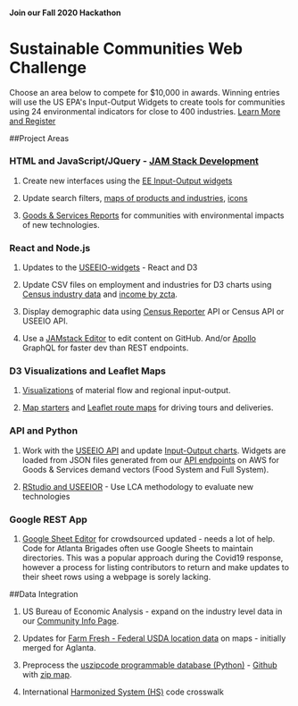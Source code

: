 
<style>
.begin-examples {
	clear: both;
}
.begin-examples ~ h3,
.begin-examples ~ p,
.begin-examples ~ .highlight {
    width: 50%;
    float:left;
}
.end-examples ~ p,
.end-examples ~ h3,
.end-examples ~ .highlight {
    width: auto;
    float: none;
    clear: none;
}
.end-examples {
    clear: both;
}
</style>



#### Join our Fall 2020 Hackathon
<h1 class="h1-home">Sustainable Communities Web Challenge</h1>

Choose an area below to compete for $10,000 in awards.  Winning entries will use the US EPA's Input-Output Widgets to create tools for communities using 24 environmental indicators for close to 400 industries. [Learn More and Register](challenge/)   

##Project Areas

### HTML and JavaScript/JQuery - <a href="https://jamstack.org">JAM Stack Development</a>

1. Create new interfaces using the [EE Input-Output widgets](https://modelearth.github.io/io/charts)  

1. Update search filters, [maps of products and industries](start/maps), [icons](start/dataset/icons/)  

1. [Goods & Services Reports](info/) for communities with environmental impacts of new technologies.   


### React and Node.js

1. Updates to the [USEEIO-widgets](https://github.com/USEPA/useeio-widgets) - React and D3

1. Update CSV files on employment and industries for D3 charts using [Census industry data](industries) and [income by zcta](prep/all)<!--[projections](prep/regression/)-->.  

1. Display demographic data using [Census Reporter](https://censusreporter.org/profiles/86000US30313-30313/) API or Census API or USEEIO API.

1. Use a [JAMstack Editor](https://headlesscms.org/) to edit content on GitHub. 
And/or <a href="https://www.apollographql.com/docs/apollo-server/">Apollo</a> GraphQL for faster dev than<!--the point-to-point nature of--> REST endpoints.  

### D3 Visualizations and Leaflet Maps

1. [Visualizations](start/charts/) of material flow and regional input-output.  

1. [Map starters](start) and [Leaflet route maps](start/routing/) for driving tours and deliveries.


### API and Python

1. Work with the [USEEIO API](https://github.com/usepa/useeio_api/wiki/Use-the-API) and update [Input-Output charts](https://github.com/USEPA/useeio-widgets). Widgets are loaded from JSON files generated from 
our [API endpoints](https://s3.amazonaws.com/useeio-api-go-swagger-staging/index.html) on AWS <!-- also https://smmtool.app.cloud.gov/ -->for Goods & Services demand vectors (Food System and Full System).  

1. [RStudio and USEEIOR](../io/naics) - Use LCA methodology to evaluate new technologies

### Google REST App

1. [Google Sheet Editor](https://neighborhood.org/editor) for crowdsourced updated - needs a lot of help. Code for Atlanta Brigades often use Google Sheets to maintain directories. This was a popular approach during the Covid19 response, however a process for listing contributors to return and make updates to their sheet rows using a webpage is sorely lacking.  



##Data Integration


1. US Bureau of Economic Analysis - expand on the industry level data in our [Community Info Page](info/).  

1. Updates for [Farm Fresh - Federal USDA location data](farmfresh/ga) on maps - initially merged for Aglanta.  


1. Preprocess the [uszipcode programmable database (Python)](https://uszipcode.readthedocs.io/01-Tutorial/index.html) - [Github](https://github.com/MacHu-GWU/uszipcode-project) with [zip map](zip/leaflet/).  

1. International [Harmonized System (HS)](impact/harmonized-system) code crosswalk  

<!--

Fix JSON reader in [zip search](zip/#zip=30315)  

1. [Jobs and Economic Development Impact (JEDI) models](https://www.nrel.gov/analysis/jedi/models.html) - convert from Excel to an interactive Web Page

1. Use [PWA Starter](resources/pwa) to add an index.html page and thumbnails to the pwa folder.

1. Display [Georgia Recycling data](recycling/ga/) in Leaflet map layers.


1. Deploy Leaflet in Widget. Include [windy.com](https://windy.com) weather layer using their [API for Leaflet](https://github.com/windycom/API).


1. Cross-relate Goods & Services NAICS industries with Harmonized System (HS Codes) for [International Trade](https://georgiadata.github.io/display/products/)
-->

<!--
International postal codes
https://pypi.org/project/zipcodes/

National Renewable Energy Laboratory (NREL) - alternative fuel stations 
	https://developer.nrel.gov/docs/transportation/alt-fuel-stations-v1/all/#ev-network-id-record-fields

13. Activate Netlify Identity or Firebase Hosting using [Google Cloud Build](https://medium.com/serverlessguru/aws-to-gcp-web-applications-89ed92070832) and/or [ERPNext](https://aws.amazon.com/marketplace/pp/B015GHHU7M) (MariaDB/Python/AWS EC2).


14. [Climate Change Action Plans](https://www.c2es.org/document/climate-action-plans/) - Incorporate how other states support information exchanges.  
-->

<br><br>
